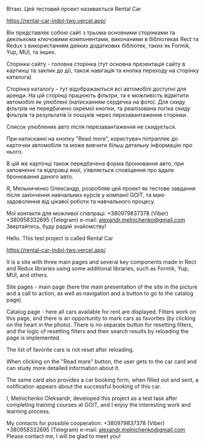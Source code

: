 Вітаю.
Цей тестовий проект називається Rental Car

https://rental-car-indol-two.vercel.app/

Він представляє собою сайт з трьома основними сторінками та декількома ключовими компонентами, виконаними в бібліотеках Rect та Redux з використанням деяких додаткових бібліотек, таких як Formik, Yup, MUI, та інших.

Сторінки сайту - головна сторінка (тут основна презентація сайту в картинці та заклик до дії, також навігація та кнопка переходу на сторінку каталога)

Сторінка каталогу - тут відображаються всі автомобілі доступні для аренди. На цій сторінці працюють фільтри, та є можливість відмітити автомобілі як улюблені (натисканням сердечка на фото). Для скиду фільтрів не передбачено окремої кнопки, та реалізована логіка скиду фільтрів та результатів їх пошуків через перезавантаження сторінки.

Список улюблених авто після перезавантаження не скидується.

При натисканні на кнопку "Read more", користувач потрапляє до карточки автомобіля та може вивчити більш детальну інформацію про нього.

В цій же карточці також передбачена форма бронювання авто, при заповненні та відправці якої, зʼявляється сповіщення про вдале бронювання даного авто.

Я, Мельниченко Олександр, розробляв цей проект як тестове завдання після закінчення навчальних курсів у компанії GOIT, та маю задоволення від цікавої роботи та навчального процесу.

Мої контакти для можливої співпраці:
+380979837378 (Viber)
+380958332695 (Telegram)
e-mail: alexandr.melnichenko@gmail.com
Звертайтесь, буду радий знайомству!

Hello.
This test project is called Rental Car

https://rental-car-indol-two.vercel.app/

It is a site with three main pages and several key components made in Rect and Redux libraries using some additional libraries, such as Formik, Yup, MUI, and others.

Site pages - main page (here the main presentation of the site in the picture and a call to action, as well as navigation and a button to go to the catalog page)

Catalog page - here all cars available for rent are displayed. Filters work on this page, and there is an opportunity to mark cars as favorites (by clicking on the heart in the photo). There is no separate button for resetting filters, and the logic of resetting filters and their search results by reloading the page is implemented.

The list of favorite cars is not reset after reloading.

When clicking on the "Read more" button, the user gets to the car card and can study more detailed information about it.

The same card also provides a car booking form, when filled out and sent, a notification appears about the successful booking of this car.

I, Melnichenko Oleksandr, developed this project as a test task after completing training courses at GOIT, and I enjoy the interesting work and learning process.

My contacts for possible cooperation:
+380979837378 (Viber)
+380958332695 (Telegram)
e-mail: alexandr.melnichenko@gmail.com
Please contact me, I will be glad to meet you!
